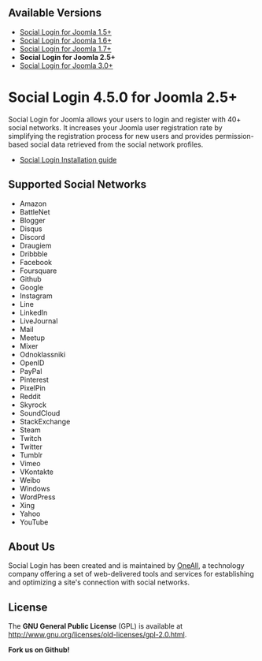 ## Available Versions
* [Social Login for Joomla 1.5+](https://github.com/oneall/social-login-joomla/tree/joomla/1.5+)
* [Social Login for Joomla 1.6+](https://github.com/oneall/social-login-joomla/tree/joomla/1.6+)
* [Social Login for Joomla 1.7+](https://github.com/oneall/social-login-joomla/tree/joomla/1.7+)
* **Social Login for Joomla 2.5+**
* [Social Login for Joomla 3.0+](https://github.com/oneall/social-login-joomla/tree/joomla/3.0+)

# Social Login 4.5.0 for Joomla 2.5+

Social Login for Joomla allows your users to login and register with 40+ social networks. 
It increases your Joomla user registration rate by simplifying the registration process for 
new users and provides permission-based social data retrieved from the social network profiles.


* [Social Login Installation guide](http://docs.oneall.com/plugins/guide/social-login-joomla/)

## Supported Social Networks
* Amazon
* BattleNet
* Blogger
* Disqus
* Discord
* Draugiem
* Dribbble
* Facebook
* Foursquare
* Github
* Google
* Instagram
* Line
* LinkedIn
* LiveJournal
* Mail
* Meetup
* Mixer
* Odnoklassniki
* OpenID
* PayPal
* Pinterest
* PixelPin
* Reddit
* Skyrock
* SoundCloud
* StackExchange
* Steam
* Twitch
* Twitter
* Tumblr
* Vimeo
* VKontakte
* Weibo
* Windows
* WordPress
* Xing
* Yahoo
* YouTube



## About Us
Social Login has been created and is maintained by [OneAll](http://www.oneall.com/), a technology company offering a set of 
web-delivered tools and services for establishing and optimizing a site's connection with social networks.


## License
The **GNU General Public License** (GPL) is available at http://www.gnu.org/licenses/old-licenses/gpl-2.0.html.



**Fork us on Github!**